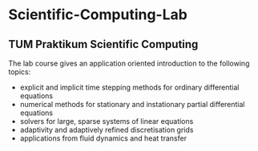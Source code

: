 # Scientific-Computing-Lab
## TUM Praktikum Scientific Computing
The lab course gives an application oriented introduction to the following topics: 
- explicit and implicit time stepping methods for ordinary differential equations 
- numerical methods for stationary and instationary partial differential equations 
- solvers for large, sparse systems of linear equations 
- adaptivity and adaptively refined discretisation grids 
- applications from fluid dynamics and heat transfer
